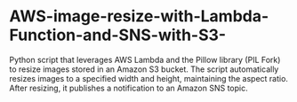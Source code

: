 # AWS-image-resize-with-Lambda-Function-and-SNS-with-S3-
 Python script that leverages AWS Lambda and the Pillow library (PIL Fork) to resize images stored in an Amazon S3 bucket. The script automatically resizes images to a specified width and height, maintaining the aspect ratio. After resizing, it publishes a notification to an Amazon SNS topic.
